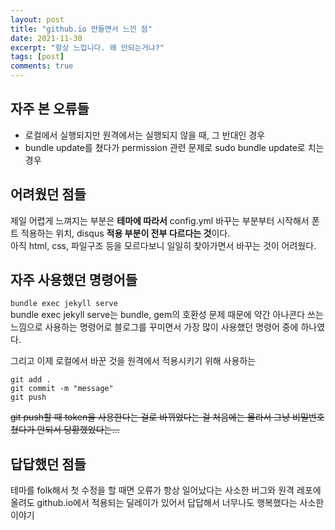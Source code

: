 ```yaml
---
layout: post
title: "github.io 만들면서 느낀 점"
date: 2021-11-30
excerpt: "항상 느낍니다. 왜 안되는거냐?"
tags: [post]
comments: true
---
```


## 자주 본 오류들
* 로컬에서 실행되지만 원격에서는 실행되지 않을 때, 그 반대인 경우
* bundle update를 쳤다가 permission 관련 문제로 sudo bundle update로 치는 경우  

## 어려웠던 점들
제일 어렵게 느껴지는 부분은 **테마에 따라서** config.yml 바꾸는 부분부터 시작해서 폰트 적용하는 위치, disqus **적용 부분이 전부 다르다는 것**이다.  
아직 html, css, 파일구조 등을 모르다보니 일일히 찾아가면서 바꾸는 것이 어려웠다.  

## 자주 사용했던 명령어들
`bundle exec jekyll serve`  
bundle exec jekyll serve는 bundle, gem의 호환성 문제 때문에 약간 아나콘다 쓰는 느낌으로 사용하는 명령어로 블로그를 꾸미면서 가장 많이 사용했던 명령어 중에 하나였다.  

그리고 이제 로컬에서 바꾼 것을 원격에서 적용시키기 위해 사용하는  
```
git add .  
git commit -m "message"  
git push  
```
~~git push할 때 token을 사용한다는 걸로 바뀌었다는 걸 처음에는 몰라서 그냥 비밀번호 쳤다가 안되서 당황했었다는...~~

## 답답했던 점들
테마를 folk해서 첫 수정을 할 때면 오류가 항상 일어났다는 사소한 버그와 원격 레포에 올려도 github.io에서 적용되는 딜레이가 있어서 답답해서 너무나도 행복했다는 사소한 이야기  